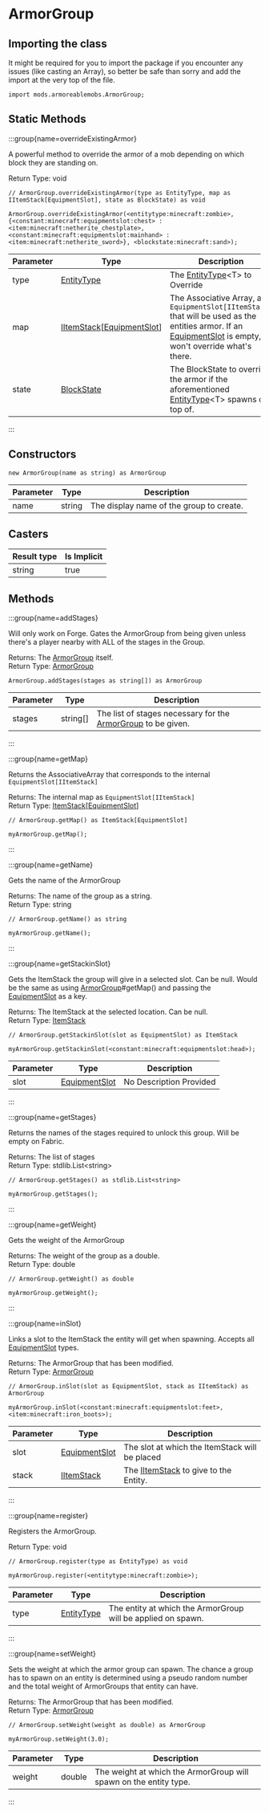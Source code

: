 # ArmorGroup

## Importing the class

It might be required for you to import the package if you encounter any issues (like casting an Array), so better be safe than sorry and add the import at the very top of the file.
```zenscript
import mods.armoreablemobs.ArmorGroup;
```


## Static Methods

:::group{name=overrideExistingArmor}

A powerful method to override the armor of a mob depending on which block they are standing on.

Return Type: void

```zenscript
// ArmorGroup.overrideExistingArmor(type as EntityType, map as IItemStack[EquipmentSlot], state as BlockState) as void

ArmorGroup.overrideExistingArmor(<entitytype:minecraft:zombie>, {<constant:minecraft:equipmentslot:chest> : <item:minecraft:netherite_chestplate>, <constant:minecraft:equipmentslot:mainhand> : <item:minecraft:netherite_sword>}, <blockstate:minecraft:sand>);
```

| Parameter | Type | Description | Optional | DefaultValue |
|-----------|------|-------------|----------|--------------|
| type | [EntityType](/vanilla/api/entity/EntityType) | The [EntityType](/vanilla/api/entity/EntityType)&lt;T&gt; to Override | false |  |
| map | [IItemStack](/vanilla/api/item/IItemStack)[[EquipmentSlot](/vanilla/api/entity/equipment/EquipmentSlot)] | The Associative Array, as `EquipmentSlot[IItemStack]` that will be used as the entities armor. If an [EquipmentSlot](/vanilla/api/entity/equipment/EquipmentSlot) is empty, it won't override what's there. | false |  |
| state | [BlockState](/vanilla/api/block/BlockState) | The BlockState to override the armor if the aforementioned [EntityType](/vanilla/api/entity/EntityType)&lt;T&gt; spawns on top of. | true |  |


:::

## Constructors


```zenscript
new ArmorGroup(name as string) as ArmorGroup
```
| Parameter | Type | Description |
|-----------|------|-------------|
| name | string | The display name of the group to create. |



## Casters

| Result type | Is Implicit |
|-------------|-------------|
| string | true |

## Methods

:::group{name=addStages}

Will only work on Forge.
 Gates the ArmorGroup from being given unless there's a player nearby with ALL of the stages in the Group.

Returns: The [ArmorGroup](/mods/ArmoreableMobs/ArmorGroup) itself.  
Return Type: [ArmorGroup](/mods/ArmoreableMobs/ArmorGroup)

```zenscript
ArmorGroup.addStages(stages as string[]) as ArmorGroup
```

| Parameter | Type | Description |
|-----------|------|-------------|
| stages | string[] | The list of stages necessary for the [ArmorGroup](/mods/ArmoreableMobs/ArmorGroup) to be given. |


:::

:::group{name=getMap}

Returns the AssociativeArray that corresponds to the internal `EquipmentSlot[IItemStack]`

Returns: The internal map as `EquipmentSlot[IItemStack]`  
Return Type: [ItemStack](/vanilla/api/item/ItemStack)[[EquipmentSlot](/vanilla/api/entity/equipment/EquipmentSlot)]

```zenscript
// ArmorGroup.getMap() as ItemStack[EquipmentSlot]

myArmorGroup.getMap();
```

:::

:::group{name=getName}

Gets the name of the ArmorGroup

Returns: The name of the group as a string.  
Return Type: string

```zenscript
// ArmorGroup.getName() as string

myArmorGroup.getName();
```

:::

:::group{name=getStackinSlot}

Gets the ItemStack the group will give in a selected slot. Can be null. Would be the same as using [ArmorGroup](/mods/ArmoreableMobs/ArmorGroup)#getMap() and passing the [EquipmentSlot](/vanilla/api/entity/equipment/EquipmentSlot) as a key.

Returns: The ItemStack at the selected location. Can be null.  
Return Type: [ItemStack](/vanilla/api/item/ItemStack)

```zenscript
// ArmorGroup.getStackinSlot(slot as EquipmentSlot) as ItemStack

myArmorGroup.getStackinSlot(<constant:minecraft:equipmentslot:head>);
```

| Parameter | Type | Description |
|-----------|------|-------------|
| slot | [EquipmentSlot](/vanilla/api/entity/equipment/EquipmentSlot) | No Description Provided |


:::

:::group{name=getStages}

Returns the names of the stages required to unlock this group. Will be empty on Fabric.

Returns: The list of stages  
Return Type: stdlib.List&lt;string&gt;

```zenscript
// ArmorGroup.getStages() as stdlib.List<string>

myArmorGroup.getStages();
```

:::

:::group{name=getWeight}

Gets the weight of the ArmorGroup

Returns: The weight of the group as a double.  
Return Type: double

```zenscript
// ArmorGroup.getWeight() as double

myArmorGroup.getWeight();
```

:::

:::group{name=inSlot}

Links a slot to the ItemStack the entity will get when spawning. Accepts all [EquipmentSlot](/vanilla/api/entity/equipment/EquipmentSlot) types.

Returns: The ArmorGroup that has been modified.  
Return Type: [ArmorGroup](/mods/ArmoreableMobs/ArmorGroup)

```zenscript
// ArmorGroup.inSlot(slot as EquipmentSlot, stack as IItemStack) as ArmorGroup

myArmorGroup.inSlot(<constant:minecraft:equipmentslot:feet>, <item:minecraft:iron_boots>);
```

| Parameter | Type | Description |
|-----------|------|-------------|
| slot | [EquipmentSlot](/vanilla/api/entity/equipment/EquipmentSlot) | The slot at which the ItemStack will be placed |
| stack | [IItemStack](/vanilla/api/item/IItemStack) | The [IItemStack](/vanilla/api/item/IItemStack) to give to the Entity. |


:::

:::group{name=register}

Registers the ArmorGroup.

Return Type: void

```zenscript
// ArmorGroup.register(type as EntityType) as void

myArmorGroup.register(<entitytype:minecraft:zombie>);
```

| Parameter | Type | Description |
|-----------|------|-------------|
| type | [EntityType](/vanilla/api/entity/EntityType) | The entity at which the ArmorGroup will be applied on spawn. |


:::

:::group{name=setWeight}

Sets the weight at which the armor group can spawn. The chance a group has to spawn on an entity is determined using a pseudo random number and the total weight of ArmorGroups that entity can have.

Returns: The ArmorGroup that has been modified.  
Return Type: [ArmorGroup](/mods/ArmoreableMobs/ArmorGroup)

```zenscript
// ArmorGroup.setWeight(weight as double) as ArmorGroup

myArmorGroup.setWeight(3.0);
```

| Parameter | Type | Description |
|-----------|------|-------------|
| weight | double | The weight at which the ArmorGroup will spawn on the entity type. |


:::


